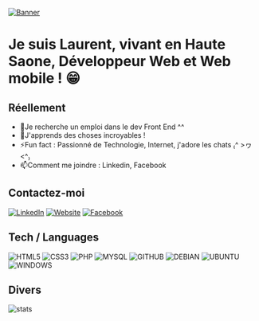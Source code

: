 [![Banner](./images/banner.png)](https://www.laurentlebarbier.fr)

# Je suis Laurent, vivant en Haute Saone, Développeur Web et Web mobile ! 😁

## Réellement

- 🔭Je recherche un emploi dans le dev Front End ^^
- 🌱J'apprends des choses incroyables !
- ⚡Fun fact : Passionné de Technologie, Internet, j'adore les chats ₍^ >ヮ<^₎
- 📫Comment me joindre : Linkedin, Facebook

## Contactez-moi 

[![LinkedIn](https://img.shields.io/badge/LinkedIn-0e76a8?style=for-the-badge&logo=linkedin)](https://www.linkedin.com/in/lebarbier-laurent/)
[![Website](https://img.shields.io/badge/Site%20Web-813ee8?style=for-the-badge)](https://www.laurentlebarbier.fr)
[![Facebook](https://img.shields.io/badge/Facebook-1877F2?style=for-the-badge&logo=facebook&logoColor=fff)](https://www.facebook.com/laurent.lebarbier.5)

## Tech / Languages

<p>
  <img alt="HTML5" src="https://img.shields.io/badge/HTML5-E34F26?style=for-the-badge&logo=html5&logoColor=white" />
  <img alt="CSS3" src="https://img.shields.io/badge/CSS3-1572B6?style=for-the-badge&logo=css3&logoColor=white" />
  <img alt="PHP" src="https://img.shields.io/badge/PHP-777BB4?style=for-the-badge&logo=php&logoColor=white" />
  <img alt="MYSQL" src="https://img.shields.io/badge/MySQL-00000F?style=for-the-badge&logo=mysql&logoColor=white" />
  <img alt="GITHUB" src="https://img.shields.io/badge/GitHub-100000?style=for-the-badge&logo=github&logoColor=white" />
  <img alt="DEBIAN" src="https://img.shields.io/badge/Debian-A81D33?style=for-the-badge&logo=debian&logoColor=white" />
  <img alt="UBUNTU" src="https://img.shields.io/badge/Ubuntu-E95420?style=for-the-badge&logo=ubuntu&logoColor=white" />
  <img alt="WINDOWS" src="https://img.shields.io/badge/Windows-0078D6?style=for-the-badge&logo=windows&logoColor=white" />
</p>
 
## Divers

![stats](https://github-readme-stats.vercel.app/api?username=Laurent70300)
          
